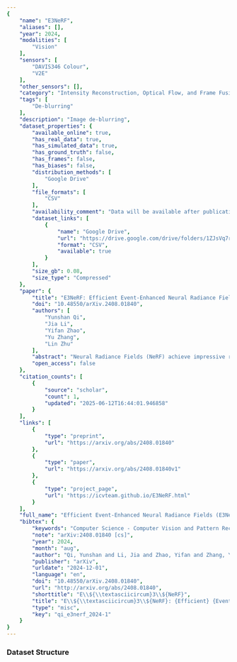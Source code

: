 ```yaml
---
{
    "name": "E3NeRF",
    "aliases": [],
    "year": 2024,
    "modalities": [
        "Vision"
    ],
    "sensors": [
        "DAVIS346 Colour",
        "V2E"
    ],
    "other_sensors": [],
    "category": "Intensity Reconstruction, Optical Flow, and Frame Fusion",
    "tags": [
        "De-blurring"
    ],
    "description": "Image de-blurring",
    "dataset_properties": {
        "available_online": true,
        "has_real_data": true,
        "has_simulated_data": true,
        "has_ground_truth": false,
        "has_frames": false,
        "has_biases": false,
        "distribution_methods": [
            "Google Drive"
        ],
        "file_formats": [
            "CSV"
        ],
        "availability_comment": "Data will be available after publication",
        "dataset_links": [
            {
                "name": "Google Drive",
                "url": "https://drive.google.com/drive/folders/1ZJsVq7rGEHd4ZIYPzdtrBPXrlckgE7Fa",
                "format": "CSV",
                "available": true
            }
        ],
        "size_gb": 0.08,
        "size_type": "Compressed"
    },
    "paper": {
        "title": "E3NeRF: Efficient Event-Enhanced Neural Radiance Fields from Blurry Images",
        "doi": "10.48550/arXiv.2408.01840",
        "authors": [
            "Yunshan Qi",
            "Jia Li",
            "Yifan Zhao",
            "Yu Zhang",
            "Lin Zhu"
        ],
        "abstract": "Neural Radiance Fields (NeRF) achieve impressive rendering performance by learning volumetric 3D representation from several images of different views. However, it is difficult to reconstruct a sharp NeRF from blurry input as it often occurs in the wild. To solve this problem, we propose a novel Efficient Event-Enhanced NeRF (E3NeRF) by utilizing the combination of RGB images and event streams. To effectively introduce event streams into the neural volumetric representation learning process, we propose an event-enhanced blur rendering loss and an event rendering loss, which guide the network via modeling the real blur process and event generation process, respectively. Specifically, we leverage spatial-temporal information from the event stream to evenly distribute learning attention over temporal blur while simultaneously focusing on blurry texture through the spatial attention. Moreover, a camera pose estimation framework for real-world data is built with the guidance of the events to generalize the method to practical applications. Compared to previous image-based or event-based NeRF, our framework makes more profound use of the internal relationship between events and images. Extensive experiments on both synthetic data and real-world data demonstrate that E3NeRF can effectively learn a sharp NeRF from blurry images, especially in non-uniform motion and low-light scenes.",
        "open_access": false
    },
    "citation_counts": [
        {
            "source": "scholar",
            "count": 1,
            "updated": "2025-06-12T16:44:01.946858"
        }
    ],
    "links": [
        {
            "type": "preprint",
            "url": "https://arxiv.org/abs/2408.01840"
        },
        {
            "type": "paper",
            "url": "https://arxiv.org/abs/2408.01840v1"
        },
        {
            "type": "project_page",
            "url": "https://icvteam.github.io/E3NeRF.html"
        }
    ],
    "full_name": "Efficient Event-Enhanced Neural Radiance Fields (E3NeRF)",
    "bibtex": {
        "keywords": "Computer Science - Computer Vision and Pattern Recognition",
        "note": "arXiv:2408.01840 [cs]",
        "year": 2024,
        "month": "aug",
        "author": "Qi, Yunshan and Li, Jia and Zhao, Yifan and Zhang, Yu and Zhu, Lin",
        "publisher": "arXiv",
        "urldate": "2024-12-01",
        "language": "en",
        "doi": "10.48550/arXiv.2408.01840",
        "url": "http://arxiv.org/abs/2408.01840",
        "shorttitle": "E\\${\\textasciicircum}3\\${NeRF}",
        "title": "E\\${\\textasciicircum}3\\${NeRF}: {Efficient} {Event}-{Enhanced} {Neural} {Radiance} {Fields} from {Blurry} {Images}",
        "type": "misc",
        "key": "qi_e3nerf_2024-1"
    }
}
---
```


### Dataset Structure
